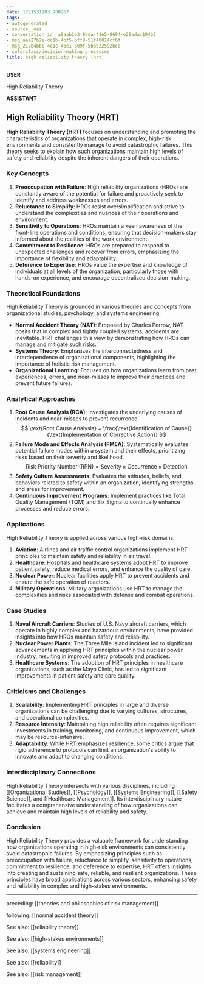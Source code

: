 ```yaml
---
date: 1721531203.980267
tags:
- autogenerated
- source__oai
- conversation_id__a9aab1e3-9bea-41e5-8694-e29adac194b5
- msg_aaa27b2e-dc1b-4bf5-bff8-51f40014cf6f
- msg_217b4bb6-4c1c-46e1-809f-5b6b22592bee
- colorclass/decision-making-processes
title: high reliability theory (hrt)
---
```


**USER**

High Reliability Theory


**ASSISTANT**

## High Reliability Theory (HRT)

**High Reliability Theory (HRT)** focuses on understanding and promoting the characteristics of organizations that operate in complex, high-risk environments and consistently manage to avoid catastrophic failures. This theory seeks to explain how such organizations maintain high levels of safety and reliability despite the inherent dangers of their operations.

### Key Concepts

1. **Preoccupation with Failure**: High reliability organizations (HROs) are constantly aware of the potential for failure and proactively seek to identify and address weaknesses and errors.
2. **Reluctance to Simplify**: HROs resist oversimplification and strive to understand the complexities and nuances of their operations and environment.
3. **Sensitivity to Operations**: HROs maintain a keen awareness of the front-line operations and conditions, ensuring that decision-makers stay informed about the realities of the work environment.
4. **Commitment to Resilience**: HROs are prepared to respond to unexpected challenges and recover from errors, emphasizing the importance of flexibility and adaptability.
5. **Deference to Expertise**: HROs value the expertise and knowledge of individuals at all levels of the organization, particularly those with hands-on experience, and encourage decentralized decision-making.

### Theoretical Foundations

High Reliability Theory is grounded in various theories and concepts from organizational studies, psychology, and systems engineering:

- **Normal Accident Theory (NAT)**: Proposed by Charles Perrow, NAT posits that in complex and tightly coupled systems, accidents are inevitable. HRT challenges this view by demonstrating how HROs can manage and mitigate such risks.
- **Systems Theory**: Emphasizes the interconnectedness and interdependence of organizational components, highlighting the importance of holistic risk management.
- **Organizational Learning**: Focuses on how organizations learn from past experiences, errors, and near-misses to improve their practices and prevent future failures.

### Analytical Approaches

1. **Root Cause Analysis (RCA)**: Investigates the underlying causes of incidents and near-misses to prevent recurrence.
$$
\text{Root Cause Analysis} = \frac{\text{Identification of Cause}}{\text{Implementation of Corrective Action}}
$$
2. **Failure Mode and Effects Analysis (FMEA)**: Systematically evaluates potential failure modes within a system and their effects, prioritizing risks based on their severity and likelihood.
$$
\text{Risk Priority Number (RPN)} = \text{Severity} \times \text{Occurrence} \times \text{Detection}
$$
3. **Safety Culture Assessments**: Evaluates the attitudes, beliefs, and behaviors related to safety within an organization, identifying strengths and areas for improvement.
4. **Continuous Improvement Programs**: Implement practices like Total Quality Management (TQM) and Six Sigma to continually enhance processes and reduce errors.

### Applications

High Reliability Theory is applied across various high-risk domains:

1. **Aviation**: Airlines and air traffic control organizations implement HRT principles to maintain safety and reliability in air travel.
2. **Healthcare**: Hospitals and healthcare systems adopt HRT to improve patient safety, reduce medical errors, and enhance the quality of care.
3. **Nuclear Power**: Nuclear facilities apply HRT to prevent accidents and ensure the safe operation of reactors.
4. **Military Operations**: Military organizations use HRT to manage the complexities and risks associated with defense and combat operations.

### Case Studies

1. **Naval Aircraft Carriers**: Studies of U.S. Navy aircraft carriers, which operate in highly complex and hazardous environments, have provided insights into how HROs maintain safety and reliability.
2. **Nuclear Power Plants**: The Three Mile Island incident led to significant advancements in applying HRT principles within the nuclear power industry, resulting in improved safety protocols and practices.
3. **Healthcare Systems**: The adoption of HRT principles in healthcare organizations, such as the Mayo Clinic, has led to significant improvements in patient safety and care quality.

### Criticisms and Challenges

1. **Scalability**: Implementing HRT principles in large and diverse organizations can be challenging due to varying cultures, structures, and operational complexities.
2. **Resource Intensity**: Maintaining high reliability often requires significant investments in training, monitoring, and continuous improvement, which may be resource-intensive.
3. **Adaptability**: While HRT emphasizes resilience, some critics argue that rigid adherence to protocols can limit an organization's ability to innovate and adapt to changing conditions.

### Interdisciplinary Connections

High Reliability Theory intersects with various disciplines, including [[Organizational Studies]], [[Psychology]], [[Systems Engineering]], [[Safety Science]], and [[Healthcare Management]]. Its interdisciplinary nature facilitates a comprehensive understanding of how organizations can achieve and maintain high levels of reliability and safety.

### Conclusion

High Reliability Theory provides a valuable framework for understanding how organizations operating in high-risk environments can consistently avoid catastrophic failures. By emphasizing principles such as preoccupation with failure, reluctance to simplify, sensitivity to operations, commitment to resilience, and deference to expertise, HRT offers insights into creating and sustaining safe, reliable, and resilient organizations. These principles have broad applications across various sectors, enhancing safety and reliability in complex and high-stakes environments.


---

preceding: [[theories and philosophies of risk management]]  


following: [[normal accident theory]]

See also: [[reliability theory]]


See also: [[high-stakes environments]]


See also: [[systems engineering]]


See also: [[reliability]]


See also: [[risk management]]